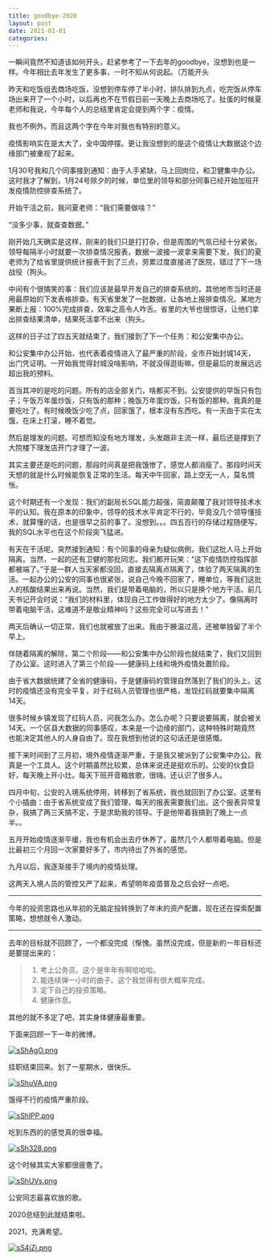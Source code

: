 ```yaml
---
title: goodbye-2020
layout: post
date: 2021-01-01
categories: 
---
```


一瞬间竟然不知道该如何开头，赶紧参考了一下去年的goodbye，没想到也是一样。今年相比去年发生了更多事，一时不知从何说起。（万能开头

昨天和吃饭组去商场吃饭，没想到停车停了半小时，排队排到九点，吃完饭从停车场出来开了一个小时，以后再也不在节假日前一天晚上去商场吃了。扯蛋的时候夏老师和我说，今年每个人的总结里肯定会提到两个字：疫情。

我也不例外。而且这两个字在今年对我也有特别的意义。

疫情影响实在是太大了，全中国停摆。更让我没想到的是这个疫情让大数据这个边缘部门被重视了起来。

1月30号我和几个同事接到通知：由于人手紧缺，马上回岗位，和卫健集中办公。这时我才了解到，1月24号除夕的时候，单位里的领导和部分同事已经开始加班开发疫情防控排查系统了。

开始干活之前，我问夏老师：“我们需要做啥？”

“没多少事，就查查数据。”

刚开始几天确实是这样，刚来的我们只是打打杂，但是周围的气氛已经十分紧张。领导每隔半小时就要一次排查情况报表，数据一波接一波拿来需要下发，我们的夏老师为了给省里提供统计报表干到了三点，劳累过度直接进了医院，错过了下一场战役（狗头。

中间有个很搞笑的事：我们应该是最早开发自己的排查系统的，其他地市当时还是用最原始的下发表格排查。有天省里发了一批数据，让各地上报排查情况。某地方果断上报：100%完成排查，效率之高令人咋舌。省里的大爷也很惊讶，让他们拿出排查结果清单，结果死活拿不出来（狗头。

这样的日子过了四五天就结束了，我们接到了下一个任务：和公安集中办公。

和公安集中办公开始，也代表着疫情进入了最严重的阶段，全市开始封城14天，出门凭证明。一开始我觉得封城没啥影响，不就没得逛街嘛，但是最后的发展远远超出我的预料。

首当其冲的是吃的问题。所有的店全部关门，啥都买不到。公安提供的早饭只有包子；午饭万年蛋炒饭，只有饭的那种；晚饭万年蛋炒饭，只有饭的那种。我真的是要吃吐了。有时候晚饭少吃了点，回家饿了，根本没有东西吃。有一天由于实在太饿，在床上打滚，睡不着觉。

然后是理发的问题。可想而知没有地方理发，头发跟非主流一样，最后还是撑到了大院楼下理发店开门才理了一波。

其实主要还是吃的问题，那段时间真是把我饿惨了，感觉人都消瘦了。那段时间天天想的就是什么时候能恢复正常的生活。每天中午回家，路上空无一人，莫名惆怅。

这个时期还有一个发现：我们的副局长SQL能力超强，简直颠覆了我对领导技术水平的认知。我在原本的印象中，领导的技术水平肯定不行的，毕竟没几个领导懂技术，就算懂的话，也是很早之前的事了。没想到。。。四五百行的存储过程随便写。我的SQL水平也在这个阶段突飞猛进。

有天在干活呢，突然接到通知：有个同事的母亲为疑似病例，我们这批人马上开始隔离。当然，一起的还有卫健的那批同志。我们都开玩笑：“这下疫情防控指挥部都被端了。”于是一群人当天家都没回，直接去隔离点隔离了，体验了两天隔离的生活。一起办公的公安的同事也很紧张，说自己今晚不回家了，睡单位，等我们这批人的核酸结果出来再说。当然，我们是带着电脑的，所以只是换个地方干活。前几天书记开会时说：“我们的材料里，体现自己工作做得好的地方太少了。像隔离时带着电脑干活，这难道不是敬业精神吗？这些完全可以写进去！”

两天后确认一切正常，我们也就被放了出来。我由于腋温过高，还被单独留了半个早上。

伴随着隔离的解除，第二个阶段——和公安集中办公阶段也就结束了，我们又回到了办公室。这时进入了第三个阶段——健康码上线和境外疫情处置阶段。

由于省大数据统建了全省的健康码，于是健康码的管理自然落到了我们的头上。这时的疫情还没有完全平复，对于红码人员管理也很严格，发现红码就要集中隔离14天。

很多时候乡镇发现了红码人员，问我怎么办。怎么办呢？只要说要隔离，就会被关14天。一个区县大数据的同事感叹，本来是一个边缘的部门，这种特殊时期竟然也能决定其他人的人身自由了。现在我想到他说的这句话还是很感慨。

接下来时间到了三月初，境外疫情逐渐严重，于是我又被派到了公安集中办公。我真是一个工具人。这个时期虽然比较累，总体来说还是挺欢乐的。公安的伙食巨好，每天晚上开小灶。每天下班开音箱放歌，很嗨。还认识了很多人。

四月中旬，公安的入境系统停用，转移到了省系统，我也就回到了办公室。这里有个小插曲：由于省系统变成了我们管理，每天的报表需要我们出。这个报表异常复杂，我搞了两三天搞不定，于是求助我的领导。于是他带着我搞到了晚上一点半。。

五月开始疫情逐渐平缓，我也有机会出去疗休养了，虽然几个人都带着电脑。但是比最初三个月回一次家要好多了，市内待出了外省的感觉。

九月以后，我逐渐接手了境内的疫情处理。

这两天入境人员的管控又严了起来，希望明年疫苗普及之后会好一点吧。



---

今年的投资思路也从年初的无脑定投转换到了年末的资产配置，现在还在探索配置策略，想想就令人激动。

---

去年的目标就不回顾了，一个都没完成（惭愧。虽然没完成，但是新的一年目标还是要提出来的：

> 1. 考上公务员。这个是年年有啊哈哈哈。
> 2. 能连续弹一小时的曲子。这个我觉得有很大概率完成。
> 3. 定下自己的投资策略。
> 4. 健康作息。

其他的就不多定了吧，其实身体健康最重要。

下面来回顾一下一年的微博。

[![sShAgO.png](https://s3.ax1x.com/2021/01/02/sShAgO.png)](https://imgchr.com/i/sShAgO)

挂职结束回来。划了一星期水，很快乐。

[![sShuVA.png](https://s3.ax1x.com/2021/01/02/sShuVA.png)](https://imgchr.com/i/sShuVA)

饿得不行的疫情严重阶段。

[![sShlPP.png](https://s3.ax1x.com/2021/01/02/sShlPP.png)](https://imgchr.com/i/sShlPP)

吃到东西的的感觉真的很幸福。

[![sSh328.png](https://s3.ax1x.com/2021/01/02/sSh328.png)](https://imgchr.com/i/sSh328)

这个时候其实大家都很疲惫了。

[![sShUVs.png](https://s3.ax1x.com/2021/01/02/sShUVs.png)](https://imgchr.com/i/sShUVs)

公安同志最喜欢放的歌。

2020总结到此就结束啦。

2021，充满希望。

[![sS4iZj.png](https://s3.ax1x.com/2021/01/02/sS4iZj.png)](https://imgchr.com/i/sS4iZj)



